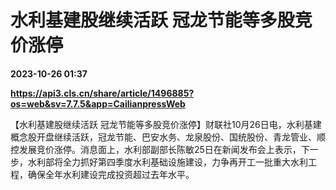 # 水利基建股继续活跃 冠龙节能等多股竞价涨停

**2023-10-26 01:37**

**https://api3.cls.cn/share/article/1496885?os=web&sv=7.7.5&app=CailianpressWeb**

【水利基建股继续活跃 冠龙节能等多股竞价涨停】财联社10月26日电，水利基建概念股开盘继续活跃，冠龙节能、巴安水务、龙泉股份、国统股份、青龙管业、顺控发展竞价涨停。消息面上，水利部副部长陈敏25日在新闻发布会上表示，下一步，水利部将全力抓好第四季度水利基础设施建设，力争再开工一批重大水利工程，确保全年水利建设完成投资超过去年水平。